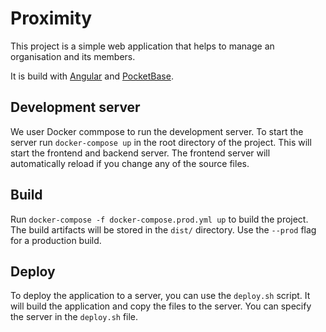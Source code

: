 # Proximity

This project is a simple web application that helps to manage an organisation and its members.

It is build with [Angular](https://angular.io/) and [PocketBase](pocketbase.org).

## Development server

We user Docker commpose to run the development server. To start the server run `docker-compose up` in the root directory of the project. This will start the frontend and backend server. The frontend server will automatically reload if you change any of the source files.

## Build

Run `docker-compose -f docker-compose.prod.yml up` to build the project. The build artifacts will be stored in the `dist/` directory. Use the `--prod` flag for a production build.

## Deploy

To deploy the application to a server, you can use the `deploy.sh` script. It will build the application and copy the files to the server. You can specify the server in the `deploy.sh` file.
